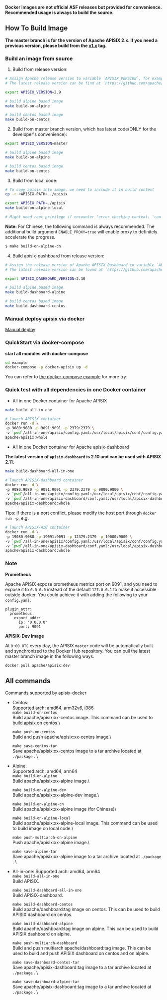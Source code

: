 **Docker images are not official ASF releases but provided for convenience. Recommended usage is always to build the source.**

## How To Build Image

**The master branch is for the version of Apache APISIX 2.x. If you need a previous version, please build from the [v1.x](https://github.com/apache/apisix-docker/releases/tag/v1.x) tag.**

### Build an image from source

1. Build from release version:
```sh
# Assign Apache release version to variable `APISIX_VERSION`, for example: 2.9.
# The latest release version can be find at `https://github.com/apache/apisix/releases`

export APISIX_VERSION=2.9

# build alpine based image
make build-on-alpine

# build centos based image
make build-on-centos
```

2. Build from master branch version, which has latest code(ONLY for the developer's convenience):
```sh
export APISIX_VERSION=master

# build alpine based image
make build-on-alpine

# build centos based image
make build-on-centos
```

3. Build from local code:
```sh
# To copy apisix into image, we need to include it in build context
cp -r <APISIX-PATH> ./apisix

export APISIX_PATH=./apisix
make build-on-alpine-local

# Might need root privilege if encounter "error checking context: 'can't start'"
```

**Note:** For Chinese, the following command is always recommended. The additional build argument `ENABLE_PROXY=true` will enable proxy to definitely accelerate the progress.

```sh
$ make build-on-alpine-cn
```

4. Build apisix-dashboard from release version:

```sh
# Assign the release version of Apache APISIX Dashboard to variable `APISIX_DASHBOARD_VERSION`, for example: 2.10.
# The latest release version can be found at `https://github.com/apache/apisix-dashboard/releases`

export APISIX_DASHBOARD_VERSION=2.10

# build alpine based image
make build-dashboard-alpine

# build centos based image
make build-dashboard-centos
```

### Manual deploy apisix via docker

[Manual deploy](https://github.com/apache/apisix-docker/blob/master/docs/en/latest/manual.md)

### QuickStart via docker-compose

**start all modules with docker-compose**

```sh
cd example
docker-compose -p docker-apisix up -d
```

You can refer to [the docker-compose example](https://github.com/apache/apisix-docker/blob/master/docs/en/latest/example.md) for more try.

### Quick test with all dependencies in one Docker container

* All in one Docker container for Apache APISIX

```sh
make build-all-in-one

# launch APISIX container
docker run -d \
-p 9080:9080 -p 9091:9091 -p 2379:2379 \
-v `pwd`/all-in-one/apisix/config.yaml:/usr/local/apisix/conf/config.yaml \
apache/apisix:whole
```

* All in one Docker container for Apache apisix-dashboard

**The latest version of `apisix-dashboard` is 2.10 and can be used with APISIX 2.11.**

```sh
make build-dashboard-all-in-one

# launch APISIX-dashboard container
docker run -d \
-p 9080:9080 -p 9091:9091 -p 2379:2379 -p 9000:9000 \
-v `pwd`/all-in-one/apisix/config.yaml:/usr/local/apisix/conf/config.yaml \
-v `pwd`/all-in-one/apisix-dashboard/conf.yaml:/usr/local/apisix-dashboard/conf/conf.yaml \
apache/apisix-dashboard:whole
```

Tips: If there is a port conflict, please modify the host port through `docker run -p`, e.g.

```sh
# launch APISIX-AIO container
docker run -d \
-p 19080:9080 -p 19091:9091 -p 12379:2379 -p 19000:9000 \
-v `pwd`/all-in-one/apisix/config.yaml:/usr/local/apisix/conf/config.yaml \
-v `pwd`/all-in-one/apisix-dashboard/conf.yaml:/usr/local/apisix-dashboard/conf/conf.yaml \
apache/apisix-dashboard:whole
```

### Note

**Prometheus**

Apache APISIX expose prometheus metrics port on 9091, and you need to expose it to `0.0.0.0` instead of the default `127.0.0.1` to make it accessible outside docker. You could achieve it with adding the following to your `config.yaml`.

```shell
plugin_attr:
  prometheus:
    export_addr:
      ip: "0.0.0.0"
      port: 9091
```

**APISIX-Dev Image**

At `0:00 UTC` every day, the APISIX `master` code will be automatically built and synchronized to the Docker Hub repository. You can pull the latest master branch image in the following ways.

```bash
docker pull apache/apisix:dev
```
## All commands
Commands supported by apisix-docker
* Centos:\
  Supported arch: amd64, arm32v6, i386 \
  ```make build-on-centos``` \
  Build apache/apisix:xx-centos image. This command can be used to build apisix on centos.\
  
  ```make push-on-centos```\
  Build and push apache/apisix:xx-centos image.\
  
  ```make save-centos-tar```\
  Save apache/apisix:xx-centos image to a tar archive located at ```./package``` . \
  
* Alpine:\
  Supported arch: amd64, arm64\
  ```make build-on-alpine```\
  Build apache/apisix:xx-alpine image.\
  
  ```make build-on-alpine-dev```\
  Build apache/apisix:xx-alpine-dev image.\
  
  ```make build-on-alpine-cn```\
  Build apache/apisix:xx-alpine image (for Chinese)\
  
  ```make build-on-alpine-local```\
  Build apache/apisix:xx-alpine-local image. This command can be used to build image on local code.\
  
  ```make push-multiarch-on-alpine```\
  Push apache/apisix:xx-alpine image.\
  
  ```make save-alpine-tar```\
  Save apache/apisix:xx-alpine image to a tar archive located at ```./package``` . \

* All-in-one:
  Supported arch: amd64, arm64\
  ```make build-all-in-one```\
  Build APISIX.
  
  ```make build-dashboard-all-in-one```\
  Build APISIX-dashboard.
  
  ```make build-dashboard-centos```\
  Build apache/dashboard:tag image on centos. This can be used to build APISIX dashboard on centos.
  
  ```make build-dashboard-alpine```\
  Build apache/dashboard:tag image on alpine. This can be used to build APISIX dashboard on alpine.
  
  ```make push-multiarch-dashboard```\
  Build and push multiarch apache/dashboard:tag image. This can be used to build and push APISIX dashboard on centos and on alpine.
  
  ```make save-dashboard-centos-tar```\
   Save apache/apisix-dashboard:tag image to a tar archive located at ```./package``` . \
  
  ```make save-dashboard-alpine-tar```\
  Save apache/apisix-dashboard:tag image to a tar archive located at ```./package``` . \
```
